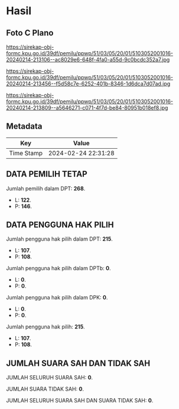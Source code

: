 # Hasil

## Foto C Plano

https://sirekap-obj-formc.kpu.go.id/39df/pemilu/ppwp/51/03/05/20/01/5103052001016-20240214-213106--ac8029e6-648f-4fa0-a55d-9c0bcdc352a7.jpg

https://sirekap-obj-formc.kpu.go.id/39df/pemilu/ppwp/51/03/05/20/01/5103052001016-20240214-213456--f5d58c7e-6252-401b-8346-1d6dca7d07ad.jpg

https://sirekap-obj-formc.kpu.go.id/39df/pemilu/ppwp/51/03/05/20/01/5103052001016-20240214-213809--a5646271-c071-4f7d-be84-80951b018ef8.jpg


## Metadata

| Key        | Value               |
| ---------- | ------------------- |
| Time Stamp | 2024-02-24 22:31:28 |


## DATA PEMILIH TETAP

Jumlah pemilih dalam DPT: **268**.
 * L: **122**.
 * P: **146**.

## DATA PENGGUNA HAK PILIH

Jumlah pengguna hak pilih dalam DPT: **215**.
 * L: **107**.
 * P: **108**.

Jumlah pengguna hak pilih dalam DPTb: **0**.
 * L: **0**.
 * P: **0**.

Jumlah pengguna hak pilih dalam DPK: **0**.
 * L: **0**.
 * P: **0**.

Jumlah pengguna hak pilih: **215**.
 * L: **107**.
 * P: **108**.

## JUMLAH SUARA SAH DAN TIDAK SAH

JUMLAH SELURUH SUARA SAH: **0**.

JUMLAH SUARA TIDAK SAH: **0**.

JUMLAH SELURUH SUARA SAH DAN SUARA TIDAK SAH: **0**.


